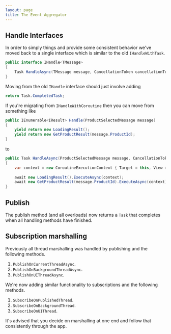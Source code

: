 ```yaml
---
layout: page
title: The Event Aggregator
---
```


## Handle Interfaces
In order to simply things and provide some consistent behavior we've moved back to a single interface which is similar to the old `IHandleWithTask`.

``` csharp
public interface IHandle<TMessage>
{
    Task HandleAsync(TMessage message, CancellationToken cancellationToken);
}
```

Moving from the old `IHandle` interface should just involve adding

``` csharp
return Task.CompletedTask;
```

If you're migrating from `IHandleWithCoroutine` then you can move from something like

``` csharp
public IEnumerable<IResult> Handle(ProductSelectedMessage message)
{
    yield return new LoadingResult();
    yield return new GetProductResult(message.ProductId);
}
```

to

``` csharp
public Task HandleAsync(ProductSelectedMessage message, CancellationToken cancellationToken);
{
    var context = new CoroutineExecutionContext { Target = this, View = GetView() };
    
    await new LoadingResult().ExecuteAsync(context);
    await new GetProductResult(message.ProductId).ExecuteAsync(context);
}
```

## Publish
The publish method (and all overloads) now returns a `Task` that completes when all handling methods have finished.

## Subscription marshalling
Previously all thread marshalling was handled by publishing and the following methods.

1. `PublishOnCurrentThreadAsync`.
2. `PublishOnBackgroundThreadAsync`.
3. `PublishOnUIThreadAsync`.

We're now adding similar functionality to subscriptions and the following methods.

1. `SubscribeOnPublishedThread`.
2. `SubscribeOnBackgroundThread`.
2. `SubscribeOnUIThread`.

It's advised that you decide on marshalling at one end and follow that consistently through the app.